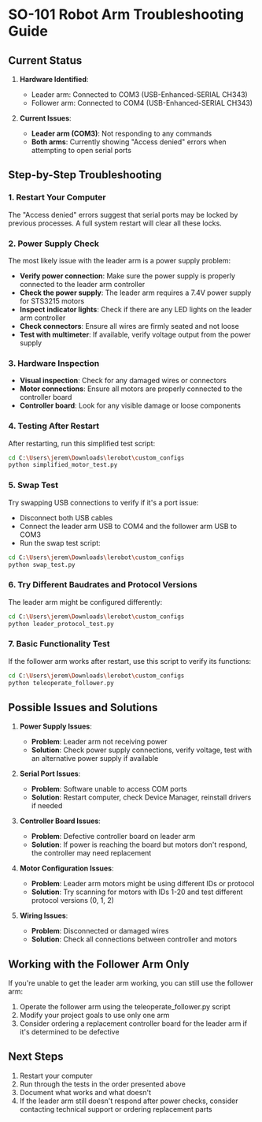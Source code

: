 # SO-101 Robot Arm Troubleshooting Guide

## Current Status

1. **Hardware Identified**:
   - Leader arm: Connected to COM3 (USB-Enhanced-SERIAL CH343)
   - Follower arm: Connected to COM4 (USB-Enhanced-SERIAL CH343)

2. **Current Issues**:
   - **Leader arm (COM3)**: Not responding to any commands
   - **Both arms**: Currently showing "Access denied" errors when attempting to open serial ports

## Step-by-Step Troubleshooting

### 1. Restart Your Computer

The "Access denied" errors suggest that serial ports may be locked by previous processes. A full system restart will clear all these locks.

### 2. Power Supply Check

The most likely issue with the leader arm is a power supply problem:

- **Verify power connection**: Make sure the power supply is properly connected to the leader arm controller
- **Check the power supply**: The leader arm requires a 7.4V power supply for STS3215 motors
- **Inspect indicator lights**: Check if there are any LED lights on the leader arm controller
- **Check connectors**: Ensure all wires are firmly seated and not loose
- **Test with multimeter**: If available, verify voltage output from the power supply

### 3. Hardware Inspection

- **Visual inspection**: Check for any damaged wires or connectors
- **Motor connections**: Ensure all motors are properly connected to the controller board
- **Controller board**: Look for any visible damage or loose components

### 4. Testing After Restart

After restarting, run this simplified test script:

```bash
cd C:\Users\jerem\Downloads\lerobot\custom_configs
python simplified_motor_test.py
```

### 5. Swap Test

Try swapping USB connections to verify if it's a port issue:

- Disconnect both USB cables
- Connect the leader arm USB to COM4 and the follower arm USB to COM3
- Run the swap test script:

```bash
cd C:\Users\jerem\Downloads\lerobot\custom_configs
python swap_test.py
```

### 6. Try Different Baudrates and Protocol Versions

The leader arm might be configured differently:

```bash
cd C:\Users\jerem\Downloads\lerobot\custom_configs
python leader_protocol_test.py
```

### 7. Basic Functionality Test

If the follower arm works after restart, use this script to verify its functions:

```bash
cd C:\Users\jerem\Downloads\lerobot\custom_configs
python teleoperate_follower.py
```

## Possible Issues and Solutions

1. **Power Supply Issues**:
   - **Problem**: Leader arm not receiving power
   - **Solution**: Check power supply connections, verify voltage, test with an alternative power supply if available

2. **Serial Port Issues**:
   - **Problem**: Software unable to access COM ports
   - **Solution**: Restart computer, check Device Manager, reinstall drivers if needed

3. **Controller Board Issues**:
   - **Problem**: Defective controller board on leader arm
   - **Solution**: If power is reaching the board but motors don't respond, the controller may need replacement

4. **Motor Configuration Issues**:
   - **Problem**: Leader arm motors might be using different IDs or protocol
   - **Solution**: Try scanning for motors with IDs 1-20 and test different protocol versions (0, 1, 2)

5. **Wiring Issues**:
   - **Problem**: Disconnected or damaged wires
   - **Solution**: Check all connections between controller and motors

## Working with the Follower Arm Only

If you're unable to get the leader arm working, you can still use the follower arm:

1. Operate the follower arm using the teleoperate_follower.py script
2. Modify your project goals to use only one arm
3. Consider ordering a replacement controller board for the leader arm if it's determined to be defective

## Next Steps

1. Restart your computer
2. Run through the tests in the order presented above
3. Document what works and what doesn't
4. If the leader arm still doesn't respond after power checks, consider contacting technical support or ordering replacement parts